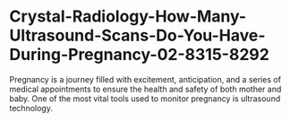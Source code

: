 # Crystal-Radiology-How-Many-Ultrasound-Scans-Do-You-Have-During-Pregnancy-02-8315-8292
Pregnancy is a journey filled with excitement, anticipation, and a series of medical appointments to ensure the health and safety of both mother and baby. One of the most vital tools used to monitor pregnancy is ultrasound technology. 
